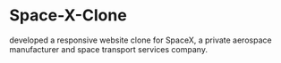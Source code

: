 # Space-X-Clone
developed a responsive website clone for SpaceX, a private aerospace manufacturer and space transport services company. 
